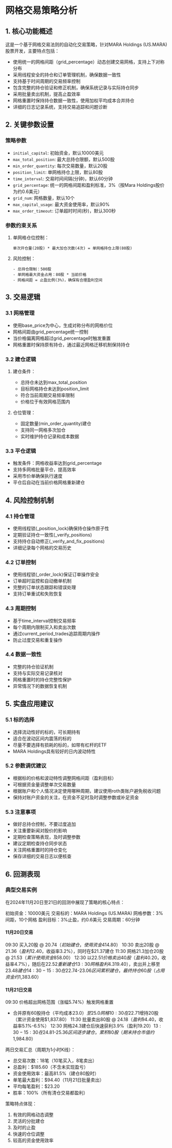 # 网格交易策略分析

## 1. 核心功能概述

这是一个基于网格交易法则的自动化交易策略，针对MARA Holdings (US.MARA)股票开发，主要特点包括：
- 使用统一的网格间距（grid_percentage）动态创建交易网格，支持上下对称分布
- 采用线程安全的持仓和订单管理机制，确保数据一致性
- 支持基于时间周期的交易频率控制
- 包含完整的持仓验证和修正机制，确保系统记录与实际持仓同步
- 采用批量卖出机制，提高止盈效率
- 网格重置时保持持仓数据一致性，使用加权平均成本合并持仓
- 详细的日志记录系统，支持交易追踪和问题诊断

## 2. 关键参数设置

### 策略参数
- `initial_capital`: 初始资金，默认10000美元
- `max_total_position`: 最大总持仓限额，默认500股
- `min_order_quantity`: 每次交易数量，默认20股
- `position_limit`: 单网格持仓上限，默认80股
- `time_interval`: 交易时间间隔(分钟)，默认60分钟
- `grid_percentage`: 统一的网格间距和盈利标准，3%（按Mara Holdings股价为约0.6美元）
- `grid_num`: 网格数量，默认10个
- `max_capital_usage`: 最大资金使用率，默认90%
- `max_order_timeout`: 订单超时时间(秒)，默认300秒

### 参数约束关系
1. 单网格仓位控制：
   ```
   单次开仓量(20股) * 最大加仓次数(4次) = 单网格持仓上限(80股)
   ```

2. 风险控制：
   ```
   - 总持仓限制：500股
   - 单网格最大资金占用：80股 * 当前价格
   - 网格间距 = 止盈比例(3%)，确保有合理盈利空间
   ```

## 3. 交易逻辑

### 3.1 网格管理
- 使用base_price为中心，生成对称分布的网格价位
- 网格间距由grid_percentage统一控制
- 当价格偏离网格超过grid_percentage时触发重置
- 网格重置时保持原有持仓，通过最近网格迁移机制保持持仓

### 3.2 建仓逻辑
1. 建仓条件：
   - 总持仓未达到max_total_position
   - 目标网格持仓未达到position_limit
   - 符合当前周期交易频率限制
   - 价格位于有效网格范围内

2. 仓位管理：
   - 固定数量(min_order_quantity)建仓
   - 支持同一网格多次加仓
   - 实时维护持仓记录和成本数据

### 3.3 平仓逻辑
- 触发条件：网格收益率达到grid_percentage
- 支持多网格批量平仓，提高效率
- 采用市价单确保执行速度
- 平仓后自动在当前价格网格重新建仓

## 4. 风险控制机制

### 4.1 持仓管理
- 使用线程锁(_position_lock)确保持仓操作原子性
- 定期验证持仓一致性(_verify_positions)
- 支持持仓自动修正(_verify_and_fix_positions)
- 详细记录每个网格的交易历史

### 4.2 订单控制
- 使用线程锁(_order_lock)保证订单操作安全
- 订单超时监控和自动撤单机制
- 完整的订单状态跟踪和错误处理
- 支持订单重试和失败恢复

### 4.3 周期控制
- 基于time_interval控制交易频率
- 每个周期内限制买入和卖出次数
- 通过current_period_trades追踪周期内操作
- 防止过度交易和重复操作

### 4.4 数据一致性
- 完整的持仓验证机制
- 支持与实际交易记录核对
- 网格重置时的持仓完整性保护
- 异常情况下的数据恢复机制

## 5. 实盘应用建议

### 5.1 标的选择
- 选择流动性好的标的，可长期持有
- 适合在波动区间内震荡的标的
- 尽量不要选择有损耗的标的，如带有杠杆的ETF
- MARA Holdings具有较好的日内波动特性

### 5.2 参数调优建议
- 根据标的价格和波动特性调整网格间距（盈利目标）
- 可根据资金量调整单次交易数量
- 根据账户和个人情况决定使用哪种周期，建议使用roth类账户避免税收问题
- 保持对账户资金的关注，在资金不足时及时调整参数或补足资金

### 5.3 注意事项
- 做好总持仓控制，不要过度追加
- 关注重要新闻对股价的影响
- 定期检查策略表现，及时调整参数
- 建议定期检查持仓同步状态
- 关注网格重置时的持仓变化
- 保存详细的交易日志以便核查

## 6. 回测表现

### 典型交易实例
在2024年11月20日至21日的回测中展现了策略的核心特点：

初始资金：10000美元
交易标的：MARA Holdings (US.MARA)
网格参数：3%间距，10个网格
盈利目标：3%止盈，约0.6美元
交易周期：60分钟

#### 11月20日交易
09:30 买入20股 @ $20.74（初始建仓，使用资金$414.80）
10:30 卖出20股 @ $21.36（盈利$12.40，收益率3.2%），同时在$21.37建仓
11:30 网格21.3加仓20股 @ $21.53（累计使用资金$858.00）
12:30 以$22.51价格卖出40股（盈利$40.20，收益率4.7%），随后在$22.52重新建仓
13:30 网格盈利4.3%（获利$19.40），卖出并上移至$23.48建仓
14:30-15:30 在$22.74-$23.06区间累积建仓，最终持仓60股（占用资金约$1,383.60）

#### 11月21日交易
09:30 价格超出网格范围（涨幅5.74%）触发网格重置
- 合并原有60股持仓（平均成本$23.0）至25.0网格
10:30 在$22.71增持20股（累计资金使用$1,837.80）
11:30 批量卖出80股 @ $24.18（盈利$94.40，收益率5.1%-6.5%）
12:30 网格24.3建仓后快速获利3.9%（盈利$19.20）
13:30-15:30 在$24.81-$25.36区间逐步建仓，累积80股（期末持仓市值约$1,984.80）

两日交易汇总（周期为1小时K线）：
- 总交易次数：18笔（10笔买入，8笔卖出）
- 总盈利：$185.60（不含未实现盈亏）
- 资金使用效率：最高81.5%（建仓80股时）
- 单笔最大盈利：$94.40（11月21日批量卖出）
- 平均每笔盈利：$23.20
- 胜率：100%（所有清仓交易都盈利）

策略特点体现：
1. 有效的网格动态调整
2. 灵活的分批建仓
3. 及时的止盈
4. 快速的仓位调整
5. 较高的资金使用效率